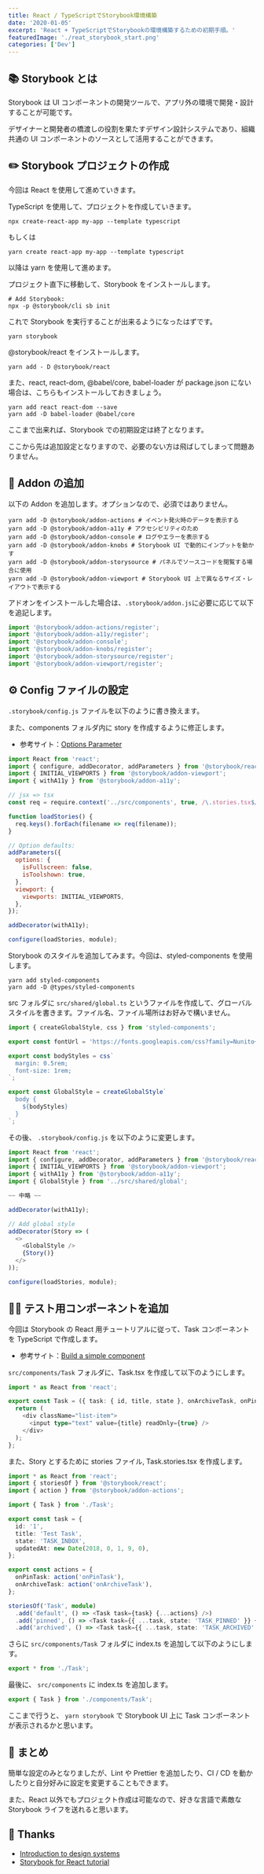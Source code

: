 ```yaml
---
title: React / TypeScriptでStorybook環境構築
date: '2020-01-05'
excerpt: 'React + TypeScriptでStorybookの環境構築するための初期手順。'
featuredImage: './reat_storybook_start.png'
categories: ['Dev']
---
```


## 📚 Storybook とは

Storybook は UI コンポーネントの開発ツールで、アプリ外の環境で開発・設計することが可能です。

デザイナーと開発者の橋渡しの役割を果たすデザイン設計システムであり、組織共通の UI コンポーネントのソースとして活用することができます。

## ✏️ Storybook プロジェクトの作成

今回は React を使用して進めていきます。

TypeScript を使用して、プロジェクトを作成していきます。

```
npx create-react-app my-app --template typescript
```

もしくは

```
yarn create react-app my-app --template typescript
```

以降は yarn を使用して進めます。

プロジェクト直下に移動して、Storybook をインストールします。

```
# Add Storybook:
npx -p @storybook/cli sb init
```

これで Storybook を実行することが出来るようになったはずです。

```
yarn storybook
```

@storybook/react をインストールします。

```
yarn add - D @storybook/react
```

また、react, react-dom, @babel/core, babel-loader が package.json にない場合は、こちらもインストールしておきましょう。

```
yarn add react react-dom --save
yarn add -D babel-loader @babel/core
```

ここまで出来れば、Storybook での初期設定は終了となります。

ここから先は追加設定となりますので、必要のない方は飛ばしてしまって問題ありません。

## 🤔 Addon の追加

以下の Addon を追加します。オプションなので、必須ではありません。

```
yarn add -D @storybook/addon-actions # イベント発火時のデータを表示する
yarn add -D @storybook/addon-a11y # アクセシビリティのため
yarn add -D @storybook/addon-console # ログやエラーを表示する
yarn add -D @storybook/addon-knobs # Storybook UI で動的にインプットを動かす
yarn add -D @storybook/addon-storysource # パネルでソースコードを閲覧する場合に使用
yarn add -D @storybook/addon-viewport # Storybook UI 上で異なるサイズ・レイアウトで表示する
```

アドオンをインストールした場合は、`.storybook/addon.js`に必要に応じて以下を追記します。

```javascript
import '@storybook/addon-actions/register';
import '@storybook/addon-a11y/register';
import '@storybook/addon-console';
import '@storybook/addon-knobs/register';
import '@storybook/addon-storysource/register';
import '@storybook/addon-viewport/register';
```

## ⚙ Config ファイルの設定

`.storybook/config.js` ファイルを以下のように書き換えます。

また、components フォルダ内に story を作成するように修正します。

- 参考サイト：[Options Parameter](https://storybook.js.org/docs/configurations/options-parameter/)

```javascript
import React from 'react';
import { configure, addDecorator, addParameters } from '@storybook/react';
import { INITIAL_VIEWPORTS } from '@storybook/addon-viewport';
import { withA11y } from '@storybook/addon-a11y';

// jsx => tsx
const req = require.context('../src/components', true, /\.stories.tsx$/);

function loadStories() {
  req.keys().forEach(filename => req(filename));
}

// Option defaults:
addParameters({
  options: {
    isFullscreen: false,
    isToolshown: true,
  },
  viewport: {
    viewports: INITIAL_VIEWPORTS,
  },
});

addDecorator(withA11y);

configure(loadStories, module);
```

Storybook のスタイルを追加してみます。今回は、styled-components を使用します。

```
yarn add styled-components
yarn add -D @types/styled-components
```

src フォルダに `src/shared/global.ts` というファイルを作成して、グローバルスタイルを書きます。ファイル名、ファイル場所はお好みで構いません。

```typescript
import { createGlobalStyle, css } from 'styled-components';

export const fontUrl = 'https://fonts.googleapis.com/css?family=Nunito+Sans:400,700,800,900';

export const bodyStyles = css`
  margin: 0.5rem;
  font-size: 1rem;
`;

export const GlobalStyle = createGlobalStyle`
  body {
    ${bodyStyles}
  }
`;
```

その後、 `.storybook/config.js` を以下のように変更します。

```javascript
import React from 'react';
import { configure, addDecorator, addParameters } from '@storybook/react';
import { INITIAL_VIEWPORTS } from '@storybook/addon-viewport';
import { withA11y } from '@storybook/addon-a11y';
import { GlobalStyle } from '../src/shared/global';

~~ 中略 ~~

addDecorator(withA11y);

// Add global style
addDecorator(Story => (
  <>
    <GlobalStyle />
    {Story()}
  </>
));

configure(loadStories, module);
```

## 👨‍💻 テスト用コンポーネントを追加

今回は Storybook の React 用チュートリアルに従って、Task コンポーネントを TypeScript で作成します。

- 参考サイト：[Build a simple component](https://www.learnstorybook.com/intro-to-storybook/react/en/simple-component/)

`src/components/Task` フォルダに、Task.tsx を作成して以下のようにします。

```typescript
import * as React from 'react';

export const Task = ({ task: { id, title, state }, onArchiveTask, onPinTask }) => {
  return (
    <div className="list-item">
      <input type="text" value={title} readOnly={true} />
    </div>
  );
};
```

また、Story とするために stories ファイル, Task.stories.tsx を作成します。

```typescript
import * as React from 'react';
import { storiesOf } from '@storybook/react';
import { action } from '@storybook/addon-actions';

import { Task } from './Task';

export const task = {
  id: '1',
  title: 'Test Task',
  state: 'TASK_INBOX',
  updatedAt: new Date(2018, 0, 1, 9, 0),
};

export const actions = {
  onPinTask: action('onPinTask'),
  onArchiveTask: action('onArchiveTask'),
};

storiesOf('Task', module)
  .add('default', () => <Task task={task} {...actions} />)
  .add('pinned', () => <Task task={{ ...task, state: 'TASK_PINNED' }} {...actions} />)
  .add('archived', () => <Task task={{ ...task, state: 'TASK_ARCHIVED' }} {...actions} />);
```

さらに `src/components/Task` フォルダに index.ts を追加して以下のようにします。

```typescript
export * from './Task';
```

最後に、 `src/components` に index.ts を追加します。

```typescript
export { Task } from './components/Task';
```

ここまで行うと、 `yarn storybook` で Storybook UI 上に Task コンポーネントが表示されるかと思います。

## 🚀 まとめ

簡単な設定のみとなりましたが、Lint や Prettier を追加したり、CI / CD を動かしたりと自分好みに設定を変更することもできます。

また、React 以外でもプロジェクト作成は可能なので、好きな言語で素敵な Storybook ライフを送れると思います。

## 🤗 Thanks

- [Introduction to design systems](https://www.learnstorybook.com/design-systems-for-developers/react/en/introduction/)
- [Storybook for React tutorial](https://www.learnstorybook.com/intro-to-storybook/react/en/get-started/)
